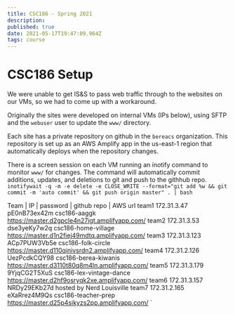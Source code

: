 ```yaml
---
title: CSC186 - Spring 2021
description: 
published: true
date: 2021-05-17T19:47:09.964Z
tags: course
---
```


# CSC186 Setup

We were unable to get IS&S to pass web traffic through to the websites on our VMs, so we had to come up with a workaround.

Originally the sites were developed on internal VMs (IPs below), using SFTP and the `webuser` user to update the `www/` directory.

Each site has a private repository on github in the `bereacs` organization. This repository is set up as an AWS Amplify app in the us-east-1 region that automatically deploys when the repository changes.

There is a screen session on each VM running an inotify command to monitor `www/` for changes. The command will automatically commit additions, updates, and deletions to git and push to the githhub repo.
`inotifywait -q -m -e delete -e CLOSE_WRITE --format="git add %w && git commit -m 'auto commit' && git push origin master" . | bash`


Team | IP           | password    | github repo             | AWS url
team1  172.31.3.47    pE0nB73ex42m  csc186-aaggk              https://master.d2gpcle4n27igt.amplifyapp.com/
team2  172.31.3.53    dse3yeKy7w2q  csc186-home-village       https://master.d1n2fiej49mdtq.amplifyapp.com/
team3  172.31.3.123   ACp7PUW3Vb5e  csc186-folk-circle        https://master.d110qinivsrdn2.amplifyapp.com/
team4  172.31.2.126   UezPcdkCQY98  csc186-berea-kiwanis      https://master.d3110t80q8m4ln.amplifyapp.com/
team5  172.31.3.179   9YjqCG2T5XuS  csc186-lex-vintage-dance  https://master.d2hf9osryqk2xe.amplifyapp.com/
team6  172.31.3.157   NRDy29EKb27d  hosted by Nerd Louisville
team7  172.31.2.165   eXaRrez4M9Qs  csc186-teacher-prep       https://master.d25p4sikyzs2pp.amplifyapp.com/
`